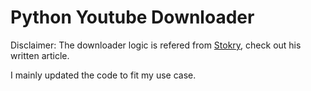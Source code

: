 # Python Youtube Downloader

Disclaimer: The downloader logic is refered from [Stokry](https://dev.to/stokry/download-youtube-video-to-mp3-with-python-26p), check out his written article.

I mainly updated the code to fit my use case.

